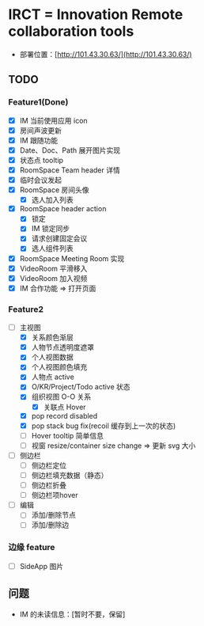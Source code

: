 # IRCT = Innovation Remote collaboration tools

- 部署位置：[http://101.43.30.63/](http://101.43.30.63/)

## TODO

### Feature1(Done)

- [x] IM 当前使用应用 icon
- [x] 房间声波更新
- [x] IM 跟随功能
- [x] Date、Doc、Path 展开图片实现
- [x] 状态点 tooltip
- [x] RoomSpace Team header 详情
- [x] 临时会议发起
- [x] RoomSpace 房间头像
  - [x] 选人加入列表
- [x] RoomSpace header action
  - [x] 锁定
  - [x] IM 锁定同步
  - [x] 请求创建固定会议
  - [x] 选人组件列表
- [x] RoomSpace Meeting Room 实现
- [x] VideoRoom 平滑移入
- [x] VideoRoom 加入视频
- [x] IM 合作功能 => 打开页面

### Feature2

- [ ] 主视图
  - [x] 关系颜色渐层
  - [x] 人物节点透明度遮罩
  - [x] 个人视图数据
  - [x] 个人视图颜色填充
  - [x] 人物点 active
  - [x] O/KR/Project/Todo active 状态
  - [x] 组织视图 O-O 关系
    - [x] 关联点 Hover
  - [x] pop record disabled
  - [x] pop stack bug fix(recoil 缓存到上一次的状态)
  - [ ] Hover tooltip 简单信息
  - [ ] 视窗 resize/container size change => 更新 svg 大小
- [ ] 侧边栏
  - [ ] 侧边栏定位
  - [ ] 侧边栏填充数据（静态）
  - [ ] 侧边栏折叠
  - [ ] 侧边栏项hover
- [ ] 编辑
  - [ ] 添加/删除节点
  - [ ] 添加/删除边

### 边缘 feature

- [ ] SideApp 图片

## 问题

- IM 的未读信息：\[暂时不要，保留\]

